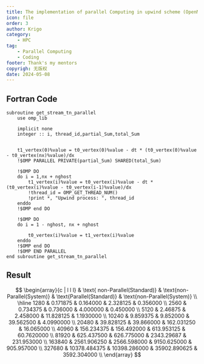 ```yaml
---
title: The implementation of parallel Computing in upwind scheme (OpenMP)
icon: file
order: 3
author: Krigo
category:
    - HPC
tag: 
    - Parallel Computing
    - Coding
footer: Thank's my mentors
copyrigh: 无版权
date: 2024-05-08
---
```


## Fortran Code

```Fortran
subroutine get_stream_tn_parallel
    use omp_lib
    
    implicit none
    integer :: i, thread_id,partial_Sum,total_Sum
    

    t1_vertex(0)%value = t0_vertex(0)%value - dt * (t0_vertex(0)%value - t0_vertex(nx)%value)/dx
    !$OMP PARALLEL PRIVATE(partial_Sum) SHARED(total_Sum)
    
    !$OMP DO
    do i = 1,nx + nghost
        t1_vertex(i)%value = t0_vertex(i)%value - dt * (t0_vertex(i)%value - t0_vertex(i-1)%value)/dx
        !thread_id = OMP_GET_THREAD_NUM()
        !print *, "Upwind process: ", thread_id
    enddo
    !$OMP end DO
    
    !$OMP DO
    do i = 1 - nghost, nx + nghost
        
        t0_vertex(i)%value = t1_vertex(i)%value
    enddo
    !$OMP end DO 
    !$OMP END PARALLEL
end subroutine get_stream_tn_parallel
```

## Result

$$
\begin{array}{c | l l l}
 & \text{ non-Parallel(Standard)} & \text{non-Parallel(System)} & \text{Parallel(Standard)} & \text{non-Parallel(System)} \\
\hline
1280    & 0.171875      & 0.164000      & 2.328125      & 0.356000      \\
2560    & 0.734375      & 0.736000      & 4.000000      & 0.450000      \\
5120    & 2.46875       & 2.458000      & 11.828125     & 1.1930000     \\
10240   & 9.859375      & 9.852000      & 39.562500     & 4.0990000     \\
20480   & 39.828125     & 39.866000     & 162.031250    & 16.065000     \\
40960   & 156.234375    & 156.492000    & 613.953125    & 60.7620000    \\
81920   & 625.437500    & 626.775000    & 2343.29687    & 231.953000    \\
163840  & 2561.906250   & 2566.598000   & 9150.625000   & 905.957000    \\
327680  & 10378.484375  & 10398.286000  & 35902.890625  & 3592.304000   \\
\end{array}
$$



